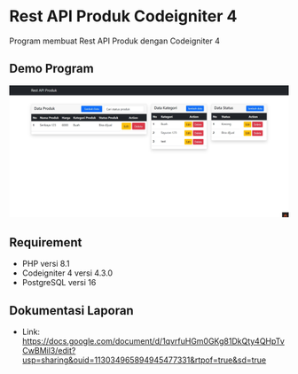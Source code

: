 # Rest API Produk Codeigniter 4

Program membuat Rest API Produk dengan Codeigniter 4

## Demo Program

![App Screenshot](/public/assets/image/hasi_demo.jpg)

## Requirement

- PHP versi 8.1
- Codeigniter 4 versi 4.3.0
- PostgreSQL versi 16

## Dokumentasi Laporan

- Link: https://docs.google.com/document/d/1qvrfuHGm0GKg81DkQty4QHpTvCwBMil3/edit?usp=sharing&ouid=113034965894945477331&rtpof=true&sd=true
